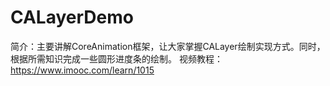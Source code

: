 # CALayerDemo
简介：主要讲解CoreAnimation框架，让大家掌握CALayer绘制实现方式。同时，根据所需知识完成一些圆形进度条的绘制。
视频教程： https://www.imooc.com/learn/1015
